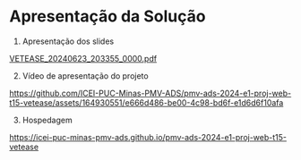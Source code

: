 # Apresentação da Solução

1. Apresentação dos slides
 
[VETEASE_20240623_203355_0000.pdf](https://github.com/user-attachments/files/15948177/VETEASE_20240623_203355_0000.pdf)


2. Vídeo de apresentação do projeto



https://github.com/ICEI-PUC-Minas-PMV-ADS/pmv-ads-2024-e1-proj-web-t15-vetease/assets/164930551/e666d486-be00-4c98-bd6f-e1d6d6f10afa


3. Hospedagem


https://icei-puc-minas-pmv-ads.github.io/pmv-ads-2024-e1-proj-web-t15-vetease

